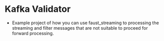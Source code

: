 # Kafka Validator

- Example project of how you can use faust_streaming to processing the streaming and filter messages that are not suitable to proceed for forward processing.

